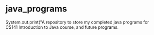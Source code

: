 # java_programs
System.out.print("A repository to store my completed java programs for CS141 Introduction to Java course, and future programs.
